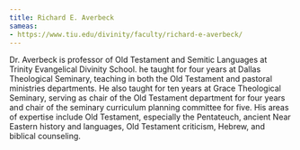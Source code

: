 ```yaml
---
title: Richard E. Averbeck
sameas:
- https://www.tiu.edu/divinity/faculty/richard-e-averbeck/
---
```


Dr. Averbeck is professor of  Old Testament and Semitic Languages at Trinity Evangelical Divinity School. he taught for four years at Dallas Theological Seminary, teaching in both the Old Testament and pastoral ministries departments. He also taught for ten years at Grace Theological Seminary, serving as chair of the Old Testament department for four years and chair of the seminary curriculum planning committee for five. His areas of expertise include Old Testament, especially the Pentateuch, ancient Near Eastern history and languages, Old Testament criticism, Hebrew, and biblical counseling. 